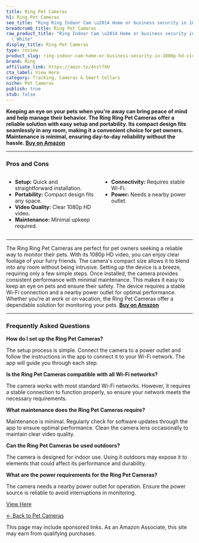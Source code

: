 ```yaml
---
title: Ring Pet Cameras
h1: Ring Pet Cameras
seo_title: "Ring Ring Indoor Cam \u2014 Home or business security in 1080p\u2026"
breadcrumb_title: Ring Pet Cameras
raw_product_title: "Ring Indoor Cam \u2014 Home or business security in 1080p HD video,\
  \ White"
display_title: Ring Pet Cameras
type: review
product_slug: ring-indoor-cam-home-or-business-security-in-1080p-hd-video-white
brand: Ring
affiliate_link: https://amzn.to/4nzlfXU
cta_label: View Here
category: Tracking, Cameras & Smart Collars
niche: Pet Cameras
publish: true
stub: false
---
```


<div id="intro" class="full-width">
  <p><strong>Keeping an eye on your pets when you're away can bring peace of mind and help manage their behavior. The Ring Ring Pet Cameras offer a reliable solution with easy setup and portability. Its compact design fits seamlessly in any room, making it a convenient choice for pet owners. Maintenance is minimal, ensuring day-to-day reliability without the hassle. <a href="https://amzn.to/4nzlfXU" rel="nofollow sponsored noopener" target="_blank"><strong>Buy on Amazon</strong></a></strong></p>
</div>

<hr />
<h3 id="pros-cons">Pros and Cons</h3>
<div class="pc-grid" style="display:grid;grid-template-columns:1fr 1fr;gap:16px;">
  <ul>
    <li><strong>Setup:</strong> Quick and straightforward installation.</li>
    <li><strong>Portability:</strong> Compact design fits any space.</li>
    <li><strong>Video Quality:</strong> Clear 1080p HD video.</li>
    <li><strong>Maintenance:</strong> Minimal upkeep required.</li>
  </ul>
  <ul>
    <li><strong>Connectivity:</strong> Requires stable Wi-Fi.</li>
    <li><strong>Power:</strong> Needs a nearby power outlet.</li>
  </ul>
</div>
<hr />

<div class="full-width">
  <p>The Ring Ring Pet Cameras are perfect for pet owners seeking a reliable way to monitor their pets. With its 1080p HD video, you can enjoy clear footage of your furry friends. The camera's compact size allows it to blend into any room without being intrusive. Setting up the device is a breeze, requiring only a few simple steps. Once installed, the camera provides consistent performance with minimal maintenance. This makes it easy to keep an eye on pets and ensure their safety. The device requires a stable Wi-Fi connection and a nearby power outlet for optimal performance. Whether you're at work or on vacation, the Ring Pet Cameras offer a dependable solution for monitoring your pets. <a href="https://amzn.to/4nzlfXU" rel="nofollow sponsored noopener" target="_blank"><strong>Buy on Amazon</strong></a></p>
</div>

<hr />
<h3 id="faqs">Frequently Asked Questions</h3>

<p><strong>How do I set up the Ring Pet Cameras?</strong></p>
<p>The setup process is simple. Connect the camera to a power outlet and follow the instructions in the app to connect it to your Wi-Fi network. The app will guide you through each step.</p>

<p><strong>Is the Ring Pet Cameras compatible with all Wi-Fi networks?</strong></p>
<p>The camera works with most standard Wi-Fi networks. However, it requires a stable connection to function properly, so ensure your network meets the necessary requirements.</p>

<p><strong>What maintenance does the Ring Pet Cameras require?</strong></p>
<p>Maintenance is minimal. Regularly check for software updates through the app to ensure optimal performance. Clean the camera lens occasionally to maintain clear video quality.</p>

<p><strong>Can the Ring Pet Cameras be used outdoors?</strong></p>
<p>The camera is designed for indoor use. Using it outdoors may expose it to elements that could affect its performance and durability.</p>

<p><strong>What are the power requirements for the Ring Pet Cameras?</strong></p>
<p>The camera needs a nearby power outlet for operation. Ensure the power source is reliable to avoid interruptions in monitoring.</p>
<p><a class="btn" href="https://amzn.to/4nzlfXU" target="_blank" rel="nofollow sponsored noopener">View Here</a></p>
<p><a href="/roundups/tracking-cameras-smart-collars/pet-cameras/">← Back to Pet Cameras</a></p>
<aside class="disclosure">This page may include sponsored links. As an Amazon Associate, this site may earn from qualifying purchases.</aside>
